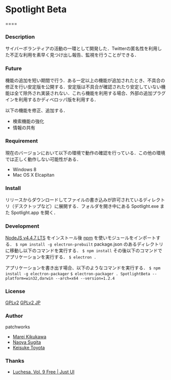# Spotlight Beta
====

### Description
サイバーボランティアの活動の一環として開発した．Twitterの匿名性を利用した不正な利用を素早く見つけ出し報告、監視を行うことができる．

### Future
機能の追加を短い期間で行う．ある一定以上の機能が追加されたとき、不具合の修正を行い安定版を公開する．安定版は不具合が確認されたり安定していない機能は全て除外され実装されない．これら機能を利用する場合、外部の追加プラグインを利用するかディベロッパ版を利用する．

以下の機能を修正、追加する．
- 検索機能の強化
- 情報の共有

### Requirement
現在のバージョンにおいて以下の環境で動作の確認を行っている．この他の環境では正しく動作しない可能性がある．

- Windows 8
- Mac OS X Elcapitan

### Install
リリースからダウンロードしてファイルの書き込みが許可されているディレクトリ（デスクトップなど）に展開する．フォルダを開き中にある Spotlight.exe また Spotlight.app を開く．

### Development
[NodeJS v4.4.7 LTS](https://nodejs.org/en/) をインストール後 [npm](https://www.npmjs.com) を使いモジュールをインポートする．
`$ npm install -g electron-prebuilt`
package.json のあるディレクトリに移動し以下のコマンドを実行する．
`$ npm install`
その後以下のコマンドでアプリケーションを実行する．
`$ electron .`

アプリケーションを書き出す場合、以下のようなコマンドを実行する．
`$ npm install -g electron-packager`
`$ electron-packager . SpotlightBeta --platform=win32,darwin --arch=x64 --version=1.2.4`

### License
[GPLv2](https://www.gnu.org/licenses/old-licenses/gpl-2.0.ja.html)
[GPLv2 JP](https://www.gnu.org/licenses/old-licenses/gpl-2.0-translations.html)

### Author
patchworks

- [Marei Kikukawa](https://github.com/calmery)
- [Naoya Sugita](https://github.com/naoyasugita)
- [Keisuke Toyota](https://github.com/KeisukeToyota)

### Thanks
- [Luchesa. Vol. 9 Free | Just UI](https://www.iconfinder.com/icons/669950/electric_energy_idea_lamp_light_icon#size=512)
